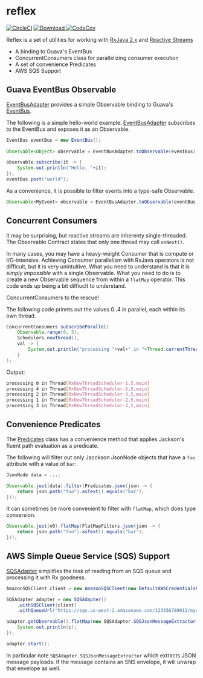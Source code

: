 # reflex

[![CircleCI](https://circleci.com/gh/LendingClub/reflex.svg?style=svg)](https://circleci.com/gh/LendingClub/reflex)
[ ![Download](https://api.bintray.com/packages/lendingclub/OSS/reflex/images/download.svg) ](https://bintray.com/lendingclub/OSS/reflex/_latestVersion)
[![CodeCov](https://codecov.io/github/LendingClub/reflex/coverage.svg)](https://codecov.io/github/LendingClub/reflex)

Reflex is a set of utilities for working with [RxJava 2.x](https://github.com/ReactiveX/RxJava/wiki/What's-different-in-2.0) and [Reactive Streams](http://www.reactive-streams.org/)


* A binding to Guava's EventBus
* ConcurrentConsumers class for parallelizing consumer execution
* A set of convenience Predicates
* AWS SQS Support

## Guava EventBus Observable

[EventBusAdapter](src/main/java/org/lendingclub/reflex/guava/EventBusAdapter.java) provides a simple Observable binding to Guava's [EventBus](https://github.com/google/guava/wiki/EventBusExplained).

The following is a simple hello-world example.  [EventBusAdapter](src/main/java/org/lendingclub/reflex/guava/EventBusAdapter.java) subscribes to the EventBus and exposes it as an Observable.

```java
EventBus eventBus = new EventBus();
    
Observable<Object> observable = EventBusAdapter.toObservable(eventBus);

observable.subscribe(it -> {
    System.out.println("Hello, "+it);
});
eventBus.post("world");
```

As a convenience, it is possible to filter events into a type-safe Observable.

```java
Observable<MyEvent> observable = EventBusAdapter.toObservable(eventBus, MyEvent.class);
```

## Concurrent Consumers

It may be surprising, but reactive streams are inherenty single-threaded.  The Observable Contract states that only one thread
may call ```onNext()```. 

In many cases, you may have a heavy-weight Consumer that is compute or I/O-intensive.  Achieving Consumer parallelism with RxJava operators is
not difficult, but it is very unintuitive.  What you need to understand is that it is *simply impossible* with a single Observable.  What you need
to do is to create a new Observable sequence from within a ```flatMap``` operator.  This code ends up being a bit diffiuclt to understand.

ConcurrentConsumers to the rescue!

The following code prinnts out the values 0..4 in parallel, each within its own thread.

```java
ConcurrentConsumers.subscribeParallel(
    Observable.range(0, 5),
    Schedulers.newThread(),
    val -> {
        System.out.println("processing "+val+" in "+Thread.currentThread());
    }
);
```

Output:

```bash
processing 0 in Thread[RxNewThreadScheduler-1,5,main]
processing 4 in Thread[RxNewThreadScheduler-5,5,main]
processing 2 in Thread[RxNewThreadScheduler-3,5,main]
processing 1 in Thread[RxNewThreadScheduler-2,5,main]
processing 3 in Thread[RxNewThreadScheduler-4,5,main]
```	

## Convenience Predicates

The [Predicates](src/main/java/org/lendingclub/reflex/predicate/Predicates.java) class has a convenience method that applies Jackson's fluent path evaluation as a predicate.

The following will filter out only Jacckson JsonNode objects that have a ```foo``` attribute with a value of ```bar```:

```java
JsonNode data = ...;

Observable.just(data).filter(Predicates.json(json -> {
    return json.path("foo").asText().equals("bar");
}));
```

It can sometimes be more convenient to filter with ```flatMap```, which does type conversion.

```java
Observable.just(n0).flatMap(FlatMapFilters.json(json -> {
    return json.path("foo").asText().equals("bar");
}));
```

## AWS Simple Queue Service (SQS) Support


[SQSAdapter](src/main/java/org/lendingclub/reflex/aws/sqs/SQSAdapter.java) simplifies the task of reading from an SQS queue and processing it with Rx goodness.

```java
AmazonSQSClient client = new AmazonSQSClient(new DefaultAWSCredentialsProviderChain());

SQSAdapter adapter = new SQSAdapter()
    .withSQSClient(client)
    .withQueueUrl("https://sqs.us-west-2.amazonaws.com/123456789012/myqueue");

adapter.getObservable().flatMap(new SQSAdapter.SQSJsonMessageExtractor()).subscribe(c -> {
    System.out.println(c);
});

adapter.start();
```


In particular note ```SQSAdapter.SQSJsonMessageExtractor``` which extracts JSON message payloads.  If the message contains an SNS
envelope, it will unwrap that envelope as well.
